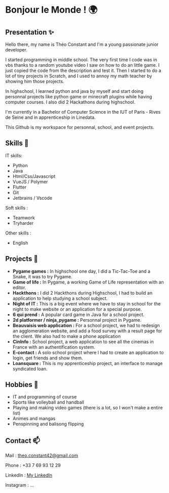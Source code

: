 # Bonjour le Monde ! 🌍

## Presentation ✨
Hello there, my name is Théo Constant and I'm a young passionate junior developer.

I started programming in middle school. The very first time I code was in vbs thanks to a random youtube video I saw on how to do an little game. I just copied the code from the description and test it. Then I started to do a lot of tiny projects in Scratch, and I used to annoy my math teacher by showing him those projects.

In highschool, I learned python and java by myself and start doing personnal projects like python game or minecraft plugins while having computer courses. I also did 2 Hackathons during highschool.

I'm currently in a Bachelor of Computer Science in the IUT of Paris - Rives de Seine and in apprenticeship in Linedata.

This Github is my workspace for personnal, school, and event projects.

## Skills 💪
IT skills:
- Python
- Java
- Html/Css/Javascript
- VueJS / Polymer
- Flutter
- Git
- Jetbrains / Vscode

Soft skills :
- Teamwork
- Tryharder

Other skills :
- English


## Projects 🌱
- **Pygame games :** In highschool one day, I did a Tic-Tac-Toe and a Snake, it was to try Pygame.
- **Game of life :** In Pygame, a working Game of Life representation with an editor.
- **Hackthons :** I did 2 Hackthons during Highschool, I had to build an application to help studying a school subject.
- **Night of IT :** This is a big event where we have to stay in school for the night to make website or an application for a special purpose.
- **6 qui prend :** A popular card game in Java for a school project.
- **2d platformer / ninja_pygame :** Personnal project in Pygame.
- **Beauvaisis web application :** For a school project, we had to redesign an agglomeration website, and add a food survey with a result page for the client. We also had to make a phone application
- **CinInfo :** School project, a web application to see all the cinemas in France with an authentification system. 
- **E-contact :** A solo school project where I had to create an application to login, get friends and show them.
- **Loansquare :** This is my apprenticeship project, an interface to manage syndicated loan.

## Hobbies 🎊
- IT and programming of course
- Sports like volleyball and handball
- Playing and making video games (there is a lot, so I won't make a entire list)
- Animes and mangas
- Penspinning and balisong flipping


## Contact 📫
Mail : theo.constant42@gmail.com

Phone : +33 7 69 93 12 29

LinkedIn : [My LinkedIn](linkedin.com/in/théo-constant-b4682b227p)

Instagram : ...

<!--
**tosu-dev/tosu-dev** is a ✨ _special_ ✨ repository because its `README.md` (this file) appears on your GitHub profile.

Here are some ideas to get you started:

- 🔭 I’m currently working on ...
- 🌱 I’m currently learning ...
- 👯 I’m looking to collaborate on ...
- 🤔 I’m looking for help with ...
- 💬 Ask me about ...
- 📫 How to reach me: ...
- 😄 Pronouns: ...
- ⚡ Fun fact: ...
-->
